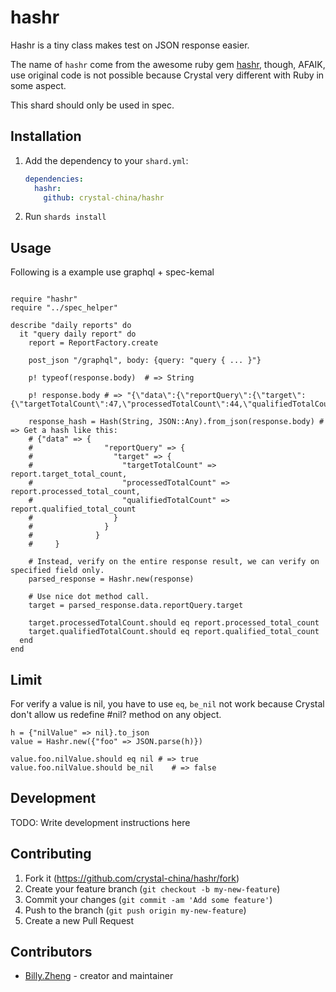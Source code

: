 # hashr

Hashr is a tiny class makes test on JSON response easier.

The name of `hashr` come from the awesome ruby gem [hashr](https://github.com/svenfuchs/hashr), though, AFAIK, use original code is not possible because Crystal very different with Ruby in some aspect.

This shard should only be used in spec.

## Installation

1. Add the dependency to your `shard.yml`:

   ```yaml
   dependencies:
     hashr:
       github: crystal-china/hashr
   ```

2. Run `shards install`

## Usage

Following is a example use graphql + spec-kemal

```crystal

require "hashr"
require "../spec_helper"

describe "daily reports" do
  it "query daily report" do
    report = ReportFactory.create

    post_json "/graphql", body: {query: "query { ... }"}

    p! typeof(response.body)  # => String
    
    p! response.body # => "{\"data\":{\"reportQuery\":{\"target\":{\"targetTotalCount\":47,\"processedTotalCount\":44,\"qualifiedTotalCount\":40}}}}"

    response_hash = Hash(String, JSON::Any).from_json(response.body) # => Get a hash like this:
    # {"data" => {
    #                "reportQuery" => {
    #                  "target" => {
    #                    "targetTotalCount" => report.target_total_count,
    #                    "processedTotalCount" => report.processed_total_count,
    #                    "qualifiedTotalCount" => report.qualified_total_count
    #                  }
    #                }
    #              }
    #     }
    
    # Instead, verify on the entire response result, we can verify on specified field only.
    parsed_response = Hashr.new(response)

    # Use nice dot method call.
    target = parsed_response.data.reportQuery.target
    
    target.processedTotalCount.should eq report.processed_total_count
    target.qualifiedTotalCount.should eq report.qualified_total_count
  end
end
```

## Limit

For verify a value is nil, you have to use `eq`, `be_nil` not work because Crystal don't allow us redefine #nil? method on any object.

```crystal
h = {"nilValue" => nil}.to_json
value = Hashr.new({"foo" => JSON.parse(h)})

value.foo.nilValue.should eq nil # => true
value.foo.nilValue.should be_nil    # => false
```

## Development

TODO: Write development instructions here

## Contributing

1. Fork it (<https://github.com/crystal-china/hashr/fork>)
2. Create your feature branch (`git checkout -b my-new-feature`)
3. Commit your changes (`git commit -am 'Add some feature'`)
4. Push to the branch (`git push origin my-new-feature`)
5. Create a new Pull Request

## Contributors

- [Billy.Zheng](https://github.com/zw963) - creator and maintainer
